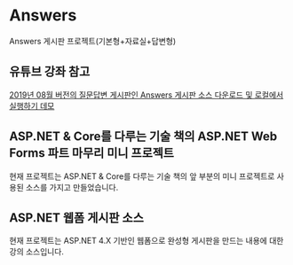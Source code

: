 # Answers
Answers 게시판 프로젝트(기본형+자료실+답변형)

## 유튜브 강좌 참고
[2019년 08월 버전의 질문답변 게시판인 Answers 게시판 소스 다운로드 및 로컬에서 실행하기 데모](https://youtu.be/o4bFfZJ2Xn0)


## ASP.NET & Core를 다루는 기술 책의 ASP.NET Web Forms 파트 마무리 미니 프로젝트

현재 프로젝트는 ASP.NET & Core를 다루는 기술 책의 앞 부분의 미니 프로젝트로 사용된 소스를 가지고 만들었습니다.

## ASP.NET 웹폼 게시판 소스

현재 프로젝트는 ASP.NET 4.X 기반인 웹폼으로 완성형 게시판을 만드는 내용에 대한 강의 소스입니다.
